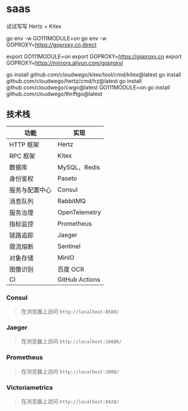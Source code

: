 # saas
试试写写 
Hertz + Kitex 

go env -w GO111MODULE=on
go env -w GOPROXY=https://goproxy.cn,direct

export GO111MODULE=on
export GOPROXY=https://goproxy.cn
export GOPROXY=https://mirrors.aliyun.com/goproxy/


go install github.com/cloudwego/kitex/tool/cmd/kitex@latest
go install github.com/cloudwego/hertz/cmd/hz@latest
go install github.com/cloudwego/cwgo@latest
GO111MODULE=on go install github.com/cloudwego/thriftgo@latest

## 技术栈

| 功能      | 实现             |
|---------|----------------|
| HTTP 框架 | Hertz          |
| RPC 框架  | Kitex          |
| 数据库     | MySQL、Redis    |
| 身份鉴权    | Paseto         |
| 服务与配置中心 | Consul         |
| 消息队列    | RabbitMQ       |
| 服务治理    | OpenTelemetry  |
| 指标监控    | Prometheus     |
| 链路追踪    | Jaeger         |
| 限流熔断    | Sentinel       |
| 对象存储    | MinIO          |
| 图像识别    | 百度 OCR         |
| CI      | GitHub Actions |



### Consul
> 在浏览器上访问 `http://localhost:8500/`
> 
### Jaeger

> 在浏览器上访问 `http://localhost:16686/`

### Prometheus

> 在浏览器上访问 `http://localhost:3000/`


### Victoriametrics

> 在浏览器上访问 `http://localhost:8428/`

